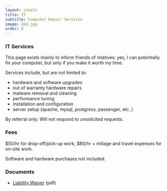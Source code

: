 ```yaml
---
layout: simple
title: IT
subtitle: Computer Repair Services
image: kbd.jpg
order: 8
---
```


### IT Services

This page exists mainly to inform friends of relatives: yes, I can potentially fix your computer, but only if you make it worth my time.

Services include, but are not limited to:

- hardware and software upgrades
- out of warranty hardware repairs
- malware removal and cleaning
- performance tuning
- installation and configuration
- server setup (apache, mysql, postgress, passenger, etc..)

By referral only. Will not respond to unsolicited requests.

### Fees

$50/hr for drop-off/pick-up work, $80/hr + millage and travel expenses for on-site work. 

Software and hardware purchases not included.

### Documents

- [Liability Waiver](/doc/liability-waiver.pdf) (pdf)

